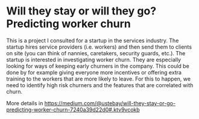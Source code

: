 # Will they stay or will they go? Predicting worker churn

This is a project I consulted for a startup in the services industry. The startup hires service providers (i.e. workers) and then send them to clients on site (you can think of nannies, caretakers, security guards, etc.). The startup is interested in investigating worker churn. They are especially looking for ways of keeping early churners in the company. This could be done by for example giving everyone more incentives or offering extra training to the workers that are more likely to leave. For this to happen, we need to identify high risk churners and the features that are correlated with churn.

More details in https://medium.com/@ustebay/will-they-stay-or-go-predicting-worker-churn-7240a39d22d0#.ktv9vcokb
